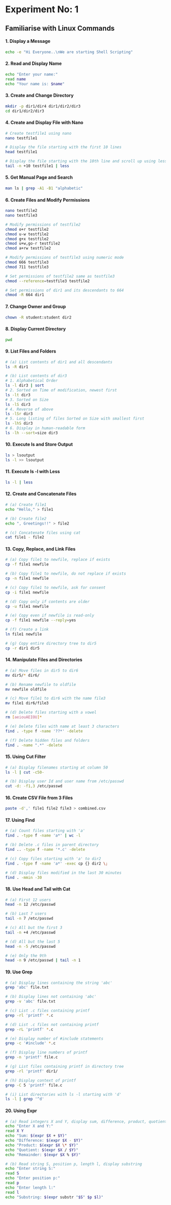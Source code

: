 # Experiment No: 1

## Familiarise with Linux Commands

#### 1. Display a Message
 
```bash
echo -e "Hi Everyone..\nWe are starting Shell Scripting"
```

#### 2. Read and Display Name

```bash
echo "Enter your name:"
read name
echo "Your name is: $name"
```

#### 3. Create and Change Directory

```bash
mkdir -p dir1/dir4 dir1/dir2/dir3
cd dir1/dir2/dir3
```

#### 4. Create and Display File with Nano

```bash
# Create testfile1 using nano
nano testfile1

# Display the file starting with the first 10 lines
head testfile1

# Display the file starting with the 10th line and scroll up using less
tail -n +10 testfile1 | less
```

#### 5. Get Manual Page and Search

```bash
man ls | grep -A1 -B1 "alphabetic"
```

#### 6. Create Files and Modify Permissions

```bash
nano testfile2
nano testfile3

# Modify permissions of testfile2
chmod o+r testfile2
chmod u-w testfile2
chmod g+x testfile2
chmod u+w,go-r testfile2
chmod a+rw testfile2

# Modify permissions of testfile3 using numeric mode
chmod 666 testfile3
chmod 711 testfile3

# Set permissions of testfile2 same as testfile3
chmod --reference=testfile3 testfile2

# Set permissions of dir1 and its descendants to 664
chmod -R 664 dir1
```

#### 7. Change Owner and Group

```bash
chown -R student:student dir2
```

#### 8. Display Current Directory

```bash
pwd
```

#### 9. List Files and Folders

```bash
# (a) List contents of dir1 and all descendants
ls -R dir1

# (b) List contents of dir3
# 1. Alphabetical Order
ls -l dir3 | sort
# 2. Sorted on Time of modification, newest first
ls -lt dir3
# 3. Sorted on Size
ls -lS dir3
# 4. Reverse of above
ls -lSr dir3
# 5. Long listing of files Sorted on Size with smallest first
ls -lhS dir3
# 6. Display in human-readable form
ls -lh --sort=size dir3
```

#### 10. Execute ls and Store Output

```bash
ls > lsoutput
ls -l >> lsoutput
```

#### 11. Execute ls -l with Less

```bash
ls -l | less
```

#### 12. Create and Concatenate Files

```bash
# (a) Create file1
echo "Hello," > file1

# (b) Create file2
echo ", Greetings!!" > file2

# (c) Concatenate files using cat
cat file1 - file2
```

#### 13. Copy, Replace, and Link Files

```bash
# (a) Copy file1 to newfile, replace if exists
cp -f file1 newfile

# (b) Copy file1 to newfile, do not replace if exists
cp -n file1 newfile

# (c) Copy file1 to newfile, ask for consent
cp -i file1 newfile

# (d) Copy only if contents are older
cp -u file1 newfile

# (e) Copy even if newfile is read-only
cp -f file1 newfile --reply=yes

# (f) Create a link
ln file1 newfile

# (g) Copy entire directory tree to dir5
cp -r dir1 dir5
```

#### 14. Manipulate Files and Directories

```bash
# (a) Move files in dir5 to dir6
mv dir5/* dir6/

# (b) Rename newfile to oldfile
mv newfile oldfile

# (c) Move file1 to dir6 with the name file3
mv file1 dir6/file3

# (d) Delete files starting with a vowel
rm [aeiouAEIOU]*

# (e) Delete files with name at least 3 characters
find . -type f -name '??*' -delete

# (f) Delete hidden files and folders
find . -name ".*" -delete
```

#### 15. Using Cut Filter

```bash
# (a) Display filenames starting at column 50
ls -l | cut -c50-

# (b) Display user Id and user name from /etc/passwd
cut -d: -f1,3 /etc/passwd
```

#### 16. Create CSV File from 3 Files

```bash
paste -d',' file1 file2 file3 > combined.csv
```

#### 17. Using Find

```bash
# (a) Count files starting with 'a'
find . -type f -name 'a*' | wc -l

# (b) Delete .c files in parent directory
find .. -type f -name '*.c' -delete

# (c) Copy files starting with 'a' to dir2
find . -type f -name 'a*' -exec cp {} dir2 \;

# (d) Display files modified in the last 30 minutes
find . -mmin -30
```

#### 18. Use Head and Tail with Cat

```bash
# (a) First 12 users
head -n 12 /etc/passwd

# (b) Last 7 users
tail -n 7 /etc/passwd

# (c) All but the first 3
tail -n +4 /etc/passwd

# (d) All but the last 5
head -n -5 /etc/passwd

# (e) Only the 9th
head -n 9 /etc/passwd | tail -n 1
```

#### 19. Use Grep

```bash
# (a) Display lines containing the string 'abc'
grep 'abc' file.txt

# (b) Display lines not containing 'abc'
grep -v 'abc' file.txt

# (c) List .c files containing printf
grep -rl 'printf' *.c

# (d) List .c files not containing printf
grep -rL 'printf' *.c

# (e) Display number of #include statements
grep -c '#include' *.c

# (f) Display line numbers of printf
grep -n 'printf' file.c

# (g) List files containing printf in directory tree
grep -rl 'printf' dir1/

# (h) Display context of printf
grep -C 5 'printf' file.c

# (i) List directories with ls -l starting with 'd'
ls -l | grep '^d'
```
#### 20. Using Expr 
```bash
# (a) Read integers X and Y, display sum, difference, product, quotient, remainder
echo "Enter X and Y:"
read X Y
echo "Sum: $(expr $X + $Y)"
echo "Difference: $(expr $X - $Y)"
echo "Product: $(expr $X \* $Y)"
echo "Quotient: $(expr $X / $Y)"
echo "Remainder: $(expr $X % $Y)"

# (b) Read string S, position p, length l, display substring
echo "Enter string S:"
read S
echo "Enter position p:"
read p
echo "Enter length l:"
read l
echo "Substring: $(expr substr "$S" $p $l)"
```
